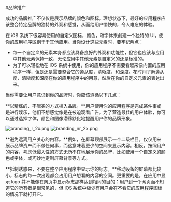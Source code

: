 #品牌推广

成功的品牌推广不仅仅是展示品牌的颜色和图标。理想状态下，最好的应用程序应该整合特定品牌的独特的外观和感觉，从而给用户愉快的，令人难忘的体验。

在 iOS 系统下很容易使用的自定义图标，颜色，和字体来创建一个独特的 UI，使你的应用程序区别于于其他应用。当你设计这些元素时，要牢记两点：

- 每一个自定义的元素本身都应该具备良好的外观和功能性，但它也应该与应用中其他元素保持一致，无论应用中其他元素是自定义的还是标准的。
- 为了可以轻松地在 iOS 系统中使用，你的应用程序不需要看起来像内置的应用程序一样，但是还是需要整合它的遵从度，清晰度，和深度。花时间了解遵从度，清晰度和深度在你的应用程序中的用意，然后在你的自定义元素的表达出来。

当你需要让用户意识到你的品牌时，你应该遵循以下几点：

**以精炼的、不唐突的方式植入品牌。**用户使用你的应用程序是完成某件事或是进行娱乐，他们不想感觉像是在被迫观看广告。为了营造最佳的用户体验，你可以通过选择字体，颜色和图像潜移默化地提醒用户你的品牌形象。

![branding_r_2x.png](/images/branding_r_2x.png)
![branding_nr_2x.png](/images/branding_nr_2x.png)

**避免远离用户关心的内容。**例如，在屏幕顶部展示一个二级栏目，仅仅用来展示品牌资产而不做任何事，而这意味着更少的空间来显示内容。相反，按照用户的内容，考虑低侵入性的方式无所不在地展示你的品牌，比如使用一个自定义的颜色或字体，或巧妙地定制屏幕背景等方式。

**抵制诱惑来，不要在整个应用程序中显示你的标志。**移动设备的屏幕都比较小，标志的每一次出现都会占用用户想看的内容的空间。更重要的是，在应用中显示 logo 并不能像在网页中显示标志那样达到相同的目的：用户到一个网页而不知道它的所有者是很常见的，但 iOS 系统中极少有用户会在不看它的应用程序图标的情况下就打开它。


